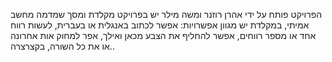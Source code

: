 הפרויקט פותח על ידי אהרן רוזנר ומשה מילר
יש בפרויקט מקלדת ומסך 
שמדמה מחשב אמיתי,
במקלדת יש מגוון אפשרויות:
אפשר לכתוב באנגלית או בעברית,
לעשות רווח אחד או מספר רווחים,
אפשר להחליף את הצבע מכאן ואילך,
אפר למחוק אות אחרונה או את כל השורה,
בקצרצרה..



